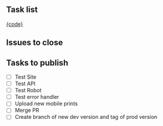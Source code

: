 ## Task list

[{code}](https://github.com/darakeon/dfm/blob/main/docs/RELEASES.md#{code})

## Issues to close

<!-- Put a list of issues that will be closed -->

## Tasks to publish

- [ ] Test Site
- [ ] Test API
- [ ] Test Robot
- [ ] Test error handler
- [ ] Upload new mobile prints
- [ ] Merge PR
- [ ] Create branch of new dev version and tag of prod version
